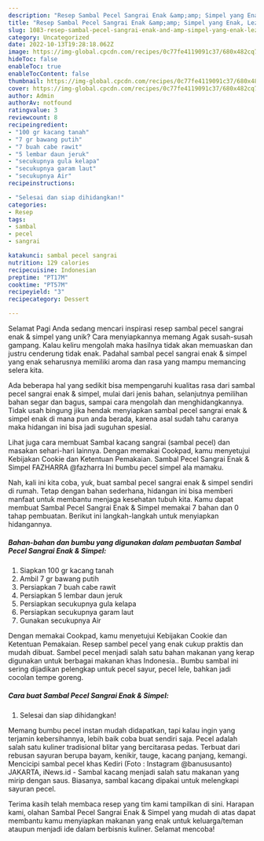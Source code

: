 ```yaml
---
description: "Resep Sambal Pecel Sangrai Enak &amp;amp; Simpel yang Enak, Lezat"
title: "Resep Sambal Pecel Sangrai Enak &amp;amp; Simpel yang Enak, Lezat"
slug: 1083-resep-sambal-pecel-sangrai-enak-and-amp-simpel-yang-enak-lezat
category: Uncategorized
date: 2022-10-13T19:28:18.062Z
image: https://img-global.cpcdn.com/recipes/0c77fe4119091c37/680x482cq70/sambal-pecel-sangrai-enak-simpel-foto-resep-utama.jpg
hideToc: false
enableToc: true
enableTocContent: false
thumbnail: https://img-global.cpcdn.com/recipes/0c77fe4119091c37/680x482cq70/sambal-pecel-sangrai-enak-simpel-foto-resep-utama.jpg
cover: https://img-global.cpcdn.com/recipes/0c77fe4119091c37/680x482cq70/sambal-pecel-sangrai-enak-simpel-foto-resep-utama.jpg
author: Admin
authorAv: notfound
ratingvalue: 3
reviewcount: 8
recipeingredient:
- "100 gr kacang tanah"
- "7 gr bawang putih"
- "7 buah cabe rawit"
- "5 lembar daun jeruk"
- "secukupnya gula kelapa"
- "secukupnya garam laut"
- "secukupnya Air"
recipeinstructions:

- "Selesai dan siap dihidangkan!"
categories:
- Resep
tags:
- sambal
- pecel
- sangrai

katakunci: sambal pecel sangrai 
nutrition: 129 calories
recipecuisine: Indonesian
preptime: "PT17M"
cooktime: "PT57M"
recipeyield: "3"
recipecategory: Dessert

---
```



Selamat Pagi Anda sedang mencari inspirasi resep sambal pecel sangrai enak &amp; simpel yang unik? Cara menyiapkannya memang Agak susah-susah gampang. Kalau keliru mengolah maka hasilnya tidak akan memuaskan dan justru cenderung tidak enak. Padahal sambal pecel sangrai enak &amp; simpel yang enak seharusnya memiliki aroma dan rasa yang mampu memancing selera kita.


Ada beberapa hal yang sedikit bisa mempengaruhi kualitas rasa dari sambal pecel sangrai enak &amp; simpel, mulai dari jenis bahan, selanjutnya pemilihan bahan segar dan bagus, sampai cara mengolah dan menghidangkannya. Tidak usah bingung jika hendak menyiapkan sambal pecel sangrai enak &amp; simpel enak di mana pun anda berada, karena asal sudah tahu caranya maka hidangan ini bisa jadi suguhan spesial.

Lihat juga cara membuat Sambal kacang sangrai (sambal pecel) dan masakan sehari-hari lainnya. Dengan memakai Cookpad, kamu menyetujui Kebijakan Cookie dan Ketentuan Pemakaian. Sambal Pecel Sangrai Enak &amp; Simpel FAZHARRA @fazharra Ini bumbu pecel simpel ala mamaku.


Nah, kali ini kita coba, yuk, buat sambal pecel sangrai enak &amp; simpel sendiri di rumah. Tetap dengan bahan sederhana, hidangan ini bisa memberi manfaat untuk membantu menjaga kesehatan tubuh kita. Kamu dapat membuat Sambal Pecel Sangrai Enak &amp; Simpel memakai 7 bahan dan 0 tahap pembuatan. Berikut ini langkah-langkah untuk menyiapkan hidangannya.

<!--inarticleads1-->

##### Bahan-bahan dan bumbu yang digunakan dalam pembuatan Sambal Pecel Sangrai Enak &amp; Simpel:

1. Siapkan 100 gr kacang tanah
1. Ambil 7 gr bawang putih
1. Persiapkan 7 buah cabe rawit
1. Persiapkan 5 lembar daun jeruk
1. Persiapkan secukupnya gula kelapa
1. Persiapkan secukupnya garam laut
1. Gunakan secukupnya Air


Dengan memakai Cookpad, kamu menyetujui Kebijakan Cookie dan Ketentuan Pemakaian. Resep sambel pecel yang enak cukup praktis dan mudah dibuat. Sambel pecel menjadi salah satu bahan makanan yang kerap digunakan untuk berbagai makanan khas Indonesia.. Bumbu sambal ini sering dijadikan pelengkap untuk pecel sayur, pecel lele, bahkan jadi cocolan tempe goreng. 

<!--inarticleads2-->

##### Cara buat Sambal Pecel Sangrai Enak &amp; Simpel:


1. Selesai dan siap dihidangkan!

Memang bumbu pecel instan mudah didapatkan, tapi kalau ingin yang terjamin kebersihannya, lebih baik coba buat sendiri saja. Pecel adalah salah satu kuliner tradisional blitar yang bercitarasa pedas. Terbuat dari rebusan sayuran berupa bayam, kenikir, tauge, kacang panjang, kemangi. Mencicipi sambal pecel khas Kediri (Foto : Instagram @banususanto) JAKARTA, iNews.id - Sambal kacang menjadi salah satu makanan yang mirip dengan saus. Biasanya, sambal kacang dipakai untuk melengkapi sayuran pecel. 

Terima kasih telah membaca resep yang tim kami tampilkan di sini. Harapan kami, olahan Sambal Pecel Sangrai Enak &amp; Simpel yang mudah di atas dapat membantu kamu menyiapkan makanan yang enak untuk keluarga/teman ataupun menjadi ide dalam berbisnis kuliner. Selamat mencoba!
